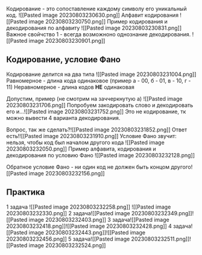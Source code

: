 Кодирование - это сопоставление каждому символу его уникальный код.
![[Pasted image 20230803230630.png]]
Алфавит кодирования
![[Pasted image 20230803230750.png]]
Пример кодирования и декодирования по алфавиту
![[Pasted image 20230803230831.png]]
Важное свойчство
1 - всегда возможноно однознание декодирования.
![[Pasted image 20230803230901.png]]

## Кодирование, условие Фано
Кодирование делится на два типа
![[Pasted image 20230803231004.png]]
Равномерное - длина кода одинаковое
(пример а - 00, б - 01, в - 10, г - 11)
Неравномерное - длина кодов **НЕ** одинаковая

Допустим, пример (не смотрим на заччеркнутую а)
![[Pasted image 20230803231706.png]]
Попробуем закодировать слово и декодировать его и...![[Pasted image 20230803231752.png]]
Это не кодирование, тк можно вывести 4 варианта декодирования.

Вопрос, так же сделать?![[Pasted image 20230803231852.png]]
Ответ есть!![[Pasted image 20230803231910.png]]
Условие Фано звучит: нельзя, чтобы код был началом другого кода
![[Pasted image 20230803232050.png]]
Пример алфавита, кодирования и декодирования по условию Фано
![[Pasted image 20230803232128.png]]


Обратное условие Фано - ни один код не должен быть концом другого![[Pasted image 20230803232156.png]]
## Практика
1 задача
![[Pasted image 20230803232258.png]]
![[Pasted image 20230803232330.png]]
2 задача![[Pasted image 20230803232349.png]]![[Pasted image 20230803232403.png]]
3 задача![[Pasted image 20230803232418.png]]![[Pasted image 20230803232428.png]]
4 задача![[Pasted image 20230803232443.png]]![[Pasted image 20230803232456.png]]
5 задача![[Pasted image 20230803232511.png]]![[Pasted image 20230803232524.png]]
